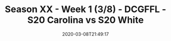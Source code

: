 ---
title: Season XX - Week 1 (3/8) - DCGFFL - S20 Carolina vs S20 White
teams-score:
- team: _teams/carolina.md
  score: 20
- team: _teams/white-2.md
  score: 46
mvp: Pham, Nate
game-ball: Jamil, Andrew
season: 20
week: 1
date: '2020-03-08T21:49:17'
pageid: season-xx-week-1-3-8-7118-vs-7114
---